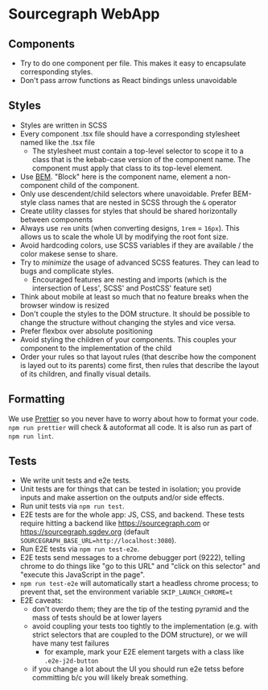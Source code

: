# Sourcegraph WebApp

## Components

* Try to do one component per file. This makes it easy to encapsulate corresponding styles.
* Don't pass arrow functions as React bindings unless unavoidable

## Styles

* Styles are written in SCSS
* Every component .tsx file should have a corresponding stylesheet named like the .tsx file
  * The stylesheet must contain a top-level selector to scope it to a class that is the kebab-case version of the component name.
    The component must apply that class to its top-level element.
* Use [BEM](http://getbem.com/). "Block" here is the component name, element a non-component child of the component.
* Only use descendent/child selectors where unavoidable. Prefer BEM-style class names that are nested in SCSS through the `&` operator
* Create utility classes for styles that should be shared horizontally between components
* Always use `rem` units (when converting designs, `1rem` = `16px`). This allows us to scale the whole UI by modifying the root font size.
* Avoid hardcoding colors, use SCSS variables if they are available / the color makese sense to share.
* Try to _minimize_ the usage of advanced SCSS features. They can lead to bugs and complicate styles.
  * Encouraged features are nesting and imports (which is the intersection of Less', SCSS' and PostCSS' feature set)
* Think about mobile at least so much that no feature breaks when the browser window is resized
* Don't couple the styles to the DOM structure. It should be possible to change the structure without changing the styles and vice versa.
* Prefer flexbox over absolute positioning
* Avoid styling the children of your components. This couples your component to the implementation of the child
* Order your rules so that layout rules (that describe how the component is layed out to its parents) come first, then rules that describe the layout of its children, and finally visual details.

## Formatting

We use [Prettier](https://github.com/prettier/prettier) so you never have to worry about how to format your code.
`npm run prettier` will check & autoformat all code. It is also run as part of `npm run lint`.

## Tests

* We write unit tests and e2e tests.
* Unit tests are for things that can be tested in isolation; you provide inputs and make assertion on the outputs and/or side effects.
* Run unit tests via `npm run test`.
* E2E tests are for the whole app: JS, CSS, and backend. These tests require hitting a backend like https://sourcegraph.com or https://sourcegraph.sgdev.org (default `SOURCEGRAPH_BASE_URL=http://localhost:3080`).
* Run E2E tests via `npm run test-e2e`.
* E2E tests send messages to a chrome debugger port (9222), telling chrome to do things like "go to this URL" and "click on this selector" and "execute this JavaScript in the page".
* `npm run test-e2e` will automatically start a headless chrome process; to prevent that, set the environment variable `SKIP_LAUNCH_CHROME=t`
* E2E caveats:
  * don't overdo them; they are the tip of the testing pyramid and the mass of tests should be at lower layers
  * avoid coupling your tests too tightly to the implementation (e.g. with strict selectors that are coupled to the DOM structure), or we will have many test failures
    * for example, mark your E2E element targets with a class like `.e2e-j2d-button`
  * if you change a lot about the UI you should run e2e tetss before committing b/c you will likely break something.
